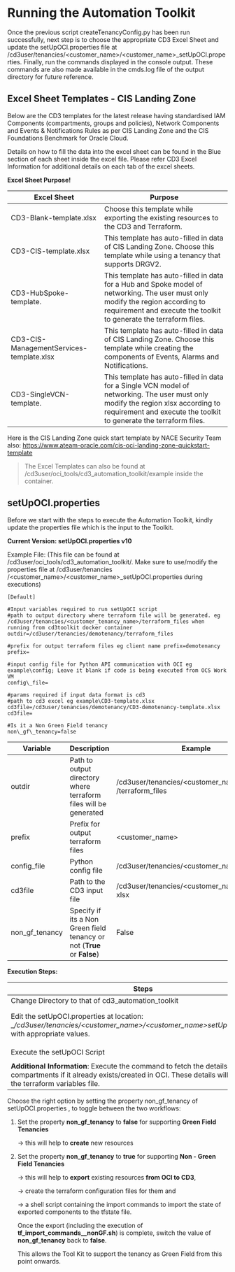 # **Running the Automation Toolkit**

Once the previous script createTenancyConfig.py has been run successfully, next step is to choose the appropriate CD3 Excel Sheet and update the setUpOCI.properties file at /cd3user/tenancies/<customer\_name>/<customer\_name>\_setUpOCI.properties. Finally, run the commands displayed in the console output. These commands are also made available in the cmds.log file of the output directory for future reference.

## **Excel Sheet Templates - CIS Landing Zone**

Below are the CD3 templates for the latest release having standardised IAM Components (compartments, groups and policies), Network Components and Events & Notifications Rules as per CIS Landing Zone and the CIS Foundations Benchmark for Oracle Cloud.

Details on how to fill the data into the excel sheet can be found in the Blue section of each sheet inside the excel file. Please refer CD3 Excel Information for additional details on each tab of the excel sheets.

**Excel Sheet Purpose!**

|Excel Sheet| Purpose                                                                                                                    | 
|-----------|----------------------------------------------------------------------------------------------------------------------------|
| CD3-Blank-template.xlsx   | 	Choose this template while exporting the existing resources to the CD3 and Terraform.| 
| CD3-CIS-template.xlsx | This template has auto-filled in data of CIS Landing Zone. Choose this template while using a tenancy that supports DRGV2. |
|CD3-HubSpoke-template. | This template has auto-filled in data for a Hub and Spoke model of networking. The user must only modify the region according to requirement and execute the toolkit to generate the terraform files.|
|CD3-CIS-ManagementServices-template.xlsx | This template has auto-filled in data of CIS Landing Zone. Choose this template while creating the components of Events, Alarms and Notifications.|
|CD3-SingleVCN-template.| This template has auto-filled in data for a Single VCN model of networking. The user must only modify the region xlsx  according to requirement and execute the toolkit to generate the terraform files.|

Here is the CIS Landing Zone quick start template by NACE Security Team also: https://www.ateam-oracle.com/cis-oci-landing-zone-quickstart-template


> The Excel Templates can also be found at /cd3user/oci_tools/cd3_automation_toolkit/example inside the container.


## **setUpOCI.properties**

Before we start with the steps to execute the Automation Toolkit, kindly update the properties file which is the input to the Toolkit. 

**Current Version:  setUpOCI.properties v10**

Example File: (This file can be found at /cd3user/oci\_tools/cd3\_automation\_toolkit/. Make sure to use/modify the properties file at /cd3user/tenancies /<customer\_name>/<customer\_name>\_setUpOCI.properties during executions)

```
[Default]
 
#Input variables required to run setUpOCI script
#path to output directory where terraform file will be generated. eg /cd3user/tenancies/<customer_tenancy_name>/terraform_files when running from cd3toolkit docker container 
outdir=/cd3user/tenancies/demotenancy/terraform_files

#prefix for output terraform files eg client name prefix=demotenancy
prefix=

#input config file for Python API communication with OCI eg example\config; Leave it blank if code is being executed from OCS Work VM
config\_file=

#params required if input data format is cd3
#path to cd3 excel eg example\CD3-template.xlsx cd3file=/cd3user/tenancies/demotenancy/CD3-demotenancy-template.xlsx
cd3file=

#Is it a Non Green Field tenancy 
non\_gf\_tenancy=false
```

| Variable | Description | Example |
|---|---|---|
|outdir|Path to output directory where terraform files will be generated| /cd3user/tenancies/<customer\_name> /terraform\_files|
|prefix|Prefix for output terraform files|\<customer\_name>|
|config\_file|Python config file|/cd3user/tenancies/<customer\_name>/config|
| cd3file |Path to the CD3 input file |/cd3user/tenancies/<customer\_name>/testCD3. xlsx |
|non\_gf\_tenancy |Specify if its a Non Green field tenancy or not (**True** or **False**)| False|

**Execution Steps:**

| Steps                                                                                                                                                                                        | Command |
|----------------------------------------------------------------------------------------------------------------------------------------------------------------------------------------------|---------|
| Change Directory to that of cd3_automation_toolkit                                                                                                                                           | ```cd /cd3user/oci\_tools/cd3\_automation\_toolkit/```|
| Edit the setUpOCI.properties at location: __/cd3user/tenancies/<customer_name>/<customer_name>_setUpOCI.properties__ with appropriate values.                                                | Place Excel sheet at appropriate location in your docker and provide the corresponding path in: __/cd3user/tenancies/<customer_name>/<customer_name>_setUpOCI.properties__ file |
| Execute the setUpOCI Script                                                                                                                                                                  | ```python setUpOCI.py /cd3user/tenancies/<customer_name>/<customer_name>_setUpOCI.properties``` |
| **Additional Information**: Execute the command to fetch the details of the compartments if it already exists/created in OCI. These details will be written to the terraform variables file. | Choose **"Fetch Compartments OCIDs to variables file"** from CD3 Services in setUpOCI menu.|

Choose the right option by setting the property non_gf_tenancy of setUpOCI.properties , to toggle between the two workflows:
1. Set the property **non_gf_tenancy**  to **false** for supporting **Green Field Tenancies** 

    →  this will help to **create** new resources
2. Set the property  **non_gf_tenancy**  to **true** for supporting  **Non - Green Field Tenancies**

    →  this will help to **export** existing resources **from OCI to CD3**,

    →  create the terraform configuration files for them and 

    →  a shell script containing the import commands to import the state of exported components to the tfstate file.

   
   Once the export (including the execution of **tf_import_commands_<resource>_nonGF.sh**) is complete, switch the value of **non_gf_tenancy** back to **false**. 


   This allows the Tool Kit to support the tenancy as Green Field from this point onwards.

